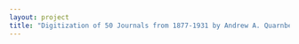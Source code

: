 ```yaml
--- 
layout: project 
title: "Digitization of 50 Journals from 1877-1931 by Andrew A. Quarnberg" 
---
```



